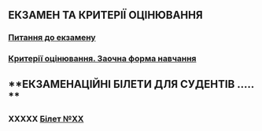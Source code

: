 ## **ЕКЗАМЕН ТА КРИТЕРІЇ ОЦІНЮВАННЯ**
### [**Питання до екзамену**](2022_Exam_.pdf)
### [**Критерії оцінювання. Заочна форма навчання**](2022_DIP_Eval_Part.pdf)

## **ЕКЗАМЕНАЦІЙНІ БІЛЕТИ ДЛЯ СУДЕНТІВ ..... **
### **XXXXX** [Білет №XX](2022_Exam_01.pdf)
